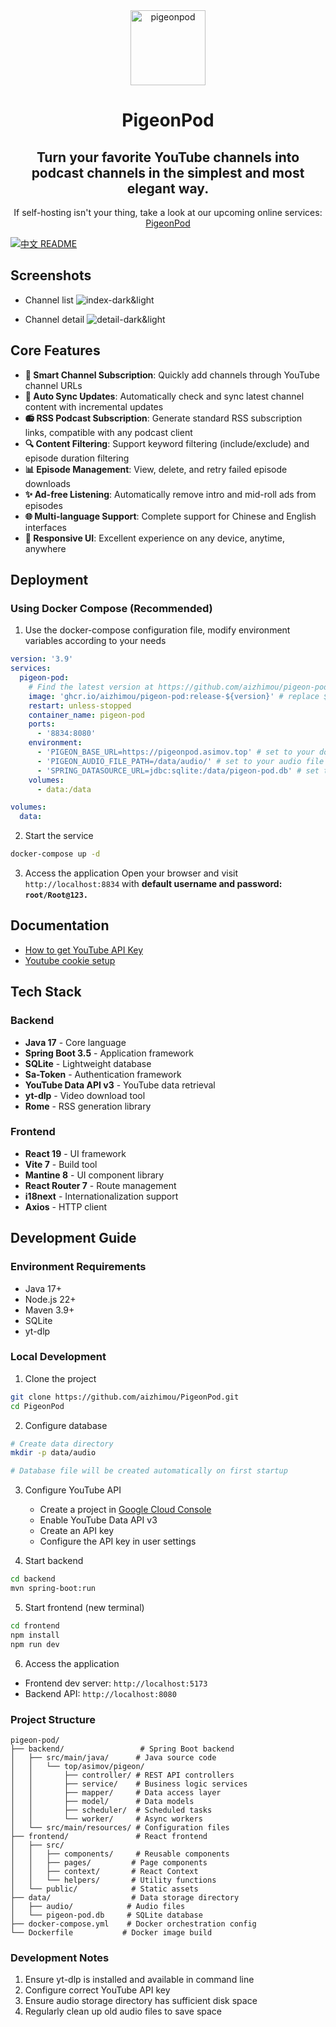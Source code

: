 <div align="center">
  <img src="frontend/src/assets/pigeon.png" alt="pigeonpod" width="120" />
  <h1>PigeonPod</h1>
  <h2>Turn your favorite YouTube channels into podcast channels in the simplest and most elegant way.</h2>
  <p>If self-hosting isn't your thing, take a look at our upcoming online services:
    <a target="_blank" href="https://pigeonpod.asimov.top/">PigeonPod</a>
  </p>
</div>

[![中文 README](https://img.shields.io/badge/README-%E4%B8%AD%E6%96%87-red?style=flat-square)](README-ZH.md)

## Screenshots

- Channel list
![index-dark&light](documents/screenshots/index-dark&light.png)

- Channel detail
![detail-dark&light](documents/screenshots/detail-dark&light.png)

## Core Features

- **🎯 Smart Channel Subscription**: Quickly add channels through YouTube channel URLs
- **🤖 Auto Sync Updates**: Automatically check and sync latest channel content with incremental updates
- **📻 RSS Podcast Subscription**: Generate standard RSS subscription links, compatible with any podcast client
- **🔍 Content Filtering**: Support keyword filtering (include/exclude) and episode duration filtering
- **📊 Episode Management**: View, delete, and retry failed episode downloads
- **✨ Ad-free Listening**: Automatically remove intro and mid-roll ads from episodes
- **🌐 Multi-language Support**: Complete support for Chinese and English interfaces
- **📱 Responsive UI**: Excellent experience on any device, anytime, anywhere

## Deployment

### Using Docker Compose (Recommended)

1. Use the docker-compose configuration file, modify environment variables according to your needs
```yml
version: '3.9'
services:
  pigeon-pod:
    # Find the latest version at https://github.com/aizhimou/pigeon-pod/pkgs/container/pigeon-pod
    image: 'ghcr.io/aizhimou/pigeon-pod:release-${version}' # replace ${version} with the latest version number, e.g. 1.0.0.
    restart: unless-stopped
    container_name: pigeon-pod
    ports:
      - '8834:8080'
    environment:
      - 'PIGEON_BASE_URL=https://pigeonpod.asimov.top' # set to your domain
      - 'PIGEON_AUDIO_FILE_PATH=/data/audio/' # set to your audio file path
      - 'SPRING_DATASOURCE_URL=jdbc:sqlite:/data/pigeon-pod.db' # set to your database path
    volumes:
      - data:/data

volumes:
  data:
```

2. Start the service
```bash
docker-compose up -d
```

3. Access the application
Open your browser and visit `http://localhost:8834` with **default username and password: `root/Root@123.`**

## Documentation

- [How to get YouTube API Key](https://github.com/mxpv/podsync/blob/main/docs/how_to_get_youtube_api_key.md)
- [Youtube cookie setup](documents/youtube-cookie-setup-en.md)


## Tech Stack

### Backend
- **Java 17** - Core language
- **Spring Boot 3.5** - Application framework
- **SQLite** - Lightweight database
- **Sa-Token** - Authentication framework
- **YouTube Data API v3** - YouTube data retrieval
- **yt-dlp** - Video download tool
- **Rome** - RSS generation library

### Frontend
- **React 19** - UI framework
- **Vite 7** - Build tool
- **Mantine 8** - UI component library
- **React Router 7** - Route management
- **i18next** - Internationalization support
- **Axios** - HTTP client

## Development Guide

### Environment Requirements
- Java 17+
- Node.js 22+
- Maven 3.9+
- SQLite
- yt-dlp

### Local Development

1. Clone the project
```bash
git clone https://github.com/aizhimou/PigeonPod.git
cd PigeonPod
```

2. Configure database
```bash
# Create data directory
mkdir -p data/audio

# Database file will be created automatically on first startup
```

3. Configure YouTube API
   - Create a project in [Google Cloud Console](https://console.cloud.google.com/)
   - Enable YouTube Data API v3
   - Create an API key
   - Configure the API key in user settings

4. Start backend
```bash
cd backend
mvn spring-boot:run
```

5. Start frontend (new terminal)
```bash
cd frontend
npm install
npm run dev
```

6. Access the application
- Frontend dev server: `http://localhost:5173`
- Backend API: `http://localhost:8080`

### Project Structure
```
pigeon-pod/
├── backend/                 # Spring Boot backend
│   ├── src/main/java/      # Java source code
│   │   └── top/asimov/pigeon/
│   │       ├── controller/ # REST API controllers
│   │       ├── service/    # Business logic services
│   │       ├── mapper/     # Data access layer
│   │       ├── model/      # Data models
│   │       ├── scheduler/  # Scheduled tasks
│   │       └── worker/     # Async workers
│   └── src/main/resources/ # Configuration files
├── frontend/               # React frontend
│   ├── src/
│   │   ├── components/     # Reusable components
│   │   ├── pages/         # Page components
│   │   ├── context/       # React Context
│   │   └── helpers/       # Utility functions
│   └── public/            # Static assets
├── data/                  # Data storage directory
│   ├── audio/            # Audio files
│   └── pigeon-pod.db     # SQLite database
├── docker-compose.yml    # Docker orchestration config
└── Dockerfile           # Docker image build
```

### Development Notes
1. Ensure yt-dlp is installed and available in command line
2. Configure correct YouTube API key
3. Ensure audio storage directory has sufficient disk space
4. Regularly clean up old audio files to save space
